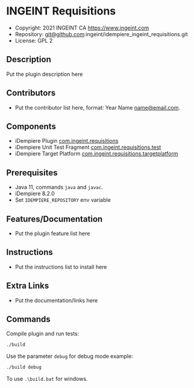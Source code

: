 # INGEINT Requisitions

- Copyright: 2021 INGEINT CA <https://www.ingeint.com>
- Repository: git@github.com:ingeint/idempiere_ingeint_requisitions.git
- License: GPL 2

## Description

Put the plugin description here

## Contributors

- Put the contributor list here, format: Year Name <name@email.com>.

## Components

- iDempiere Plugin [com.ingeint.requisitions](com.ingeint.requisitions)
- iDempiere Unit Test Fragment [com.ingeint.requisitions.test](com.ingeint.requisitions.test)
- iDempiere Target Platform [com.ingeint.requisitions.targetplatform](com.ingeint.requisitions.targetplatform)

## Prerequisites

- Java 11, commands `java` and `javac`.
- iDempiere 8.2.0
- Set `IDEMPIERE_REPOSITORY` env variable

## Features/Documentation

- Put the plugin feature list here

## Instructions

- Put the instructions list to install here

## Extra Links

- Put the documentation/links here

## Commands

Compile plugin and run tests:

```bash
./build
```

Use the parameter `debug` for debug mode example:

```bash
./build debug
```

To use `.\build.bat` for windows.
